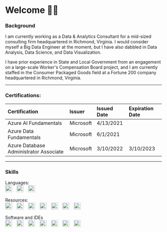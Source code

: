 # Welcome 👋🏻

### Background
I am currently working as a Data & Analytics Consultant for a mid-sized consulting firm headquartered in Richmond, Virginia. I would consider myself a Big Data Engineer at the moment, but I have also dabbled in Data Analysis, Data Science, and Data Visualization. 

I have prior experience in State and Local Government from an engagement on a large-scale Worker's Compensation Board project, and I am currently staffed in the Consumer Packaged Goods field at a Fortune 200 company headquartered in Richmond, Virginia. 
<hr>

### Certifications:
| Certification | Issuer | Issued Date | Expiration Date |
| :---- | :---- | :---- | :---- |
| Azure AI Fundamentals | Microsoft | 4/13/2021 | | 
| Azure Data Fundamentals | Microsoft | 6/1/2021 | |
| Azure Database Administrator Associate | Microsoft | 3/10/2022 | 3/10/2023 |
<hr>

### Skills
Languages: 
<br>
<img alt="SQL" title="SQL" width="22px" height="22px" src="https://www.pngkit.com/png/full/231-2316751_database-database-icon-png.png"/> &ensp;
<img alt="Python" title="Python" width="22px" height="22px" src="https://cdn3.iconfinder.com/data/icons/logos-and-brands-adobe/512/267_Python-512.png"/> &ensp;
<img alt="R" title="R" width="22px" height="22px" src="https://www.r-project.org/logo/Rlogo.png"/>

Resources:
<br>
<img alt="Azure SQL" title="Azure SQL" width="22px" height="22px" src="https://raw.githubusercontent.com/David-Summers/Azure-Design/master/SVG_Azure_All/SQL%20Database.svg"/> &ensp;
<img alt="Azure Databricks" title="Azure Databricks" width="22px" height="22px" src="https://raw.githubusercontent.com/David-Summers/Azure-Design/master/SVG_Azure_All/Azure%20Databricks.svg"/> &ensp;
<img alt="Azure Data Lake" title="Azure Data Lake" width="22px" height="22px" src="https://raw.githubusercontent.com/David-Summers/Azure-Design/master/SVG_Azure_All/Data%20Lake.svg"/> &ensp;
<img alt="Azure Data Factory" title="Azure Data Factory" width="22px" height="22px" src="https://raw.githubusercontent.com/David-Summers/Azure-Design/master/SVG_Azure_All/Data%20Factory.svg"/> &ensp;
<img alt="Azure Machine Learning" title="Azure Machine Learning" width="22px" height="22px" src="https://raw.githubusercontent.com/David-Summers/Azure-Design/master/SVG_Azure_All/Machine%20Learning.svg"/> &ensp;
<img alt="Azure Functions" title="Azure Functions" width="22px" height="22px" src="https://raw.githubusercontent.com/David-Summers/Azure-Design/master/SVG_Azure_All/Function%20App.svg"/> &ensp;
<img alt="Azure Key Vault" title="Azure Key Vault" width="22px" height="22px" src="https://raw.githubusercontent.com/David-Summers/Azure-Design/master/SVG_Azure_All/Key%20Vault.svg"/> &ensp;


Software and IDEs
<br>
<img alt="Azure DevOps" title="Azure DevOps" width="22px" height="22px" src="https://cdn.iconscout.com/icon/free/png-256/azure-devops-3628645-3029870.png"/> &ensp;
<img alt="SQL Server Management Studio" title="SQL Server Management Studio" width="22px" height="22px" src="https://www.saashub.com/images/app/service_logos/17/663f6d8bf050/large.png?1539751207"/> &ensp;
<img alt="Microsoft Azure Storage Explorer" title="Microsoft Azure Storage Explorer" width="22px" height="22px" src="https://img.icons8.com/color/480/azure-storage-explorer.png"/> &ensp;
<img alt="Azure Data Studio" title="Azure Data Studio" width="22px" height="22px" src="https://raw.githubusercontent.com/David-Summers/Azure-Design/master/SVG_Azure_All/SQL%20Database%20Azure%20Data%20Studio.svg"/> &ensp;
<img alt="Microsoft Power BI" title="Microsoft Power BI" width="22px" height="22px" src="https://raw.githubusercontent.com/David-Summers/Azure-Design/master/SVG_Azure_All/Power%20BI.svg"/> &ensp;
<img alt="Visual Studio" title="Visual Studio" width="22px" height="22px" src="https://upload.wikimedia.org/wikipedia/commons/thumb/2/2c/Visual_Studio_Icon_2022.svg/1200px-Visual_Studio_Icon_2022.svg.png"/> &ensp;
<img alt="Visual Studio Code" title="Visual Studio Code" width="22px" height="22px" src="https://upload.wikimedia.org/wikipedia/commons/thumb/9/9a/Visual_Studio_Code_1.35_icon.svg/2048px-Visual_Studio_Code_1.35_icon.svg.png"/>
